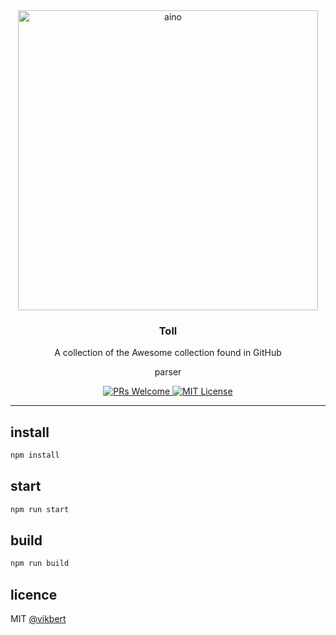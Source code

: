 <div align="center">
  <img src="./docs/toll.jpg" width="480px" alt="aino" />
  <h3>Toll</h3>
  <p>A collection of the Awesome collection found in GitHub</p>
  <p>parser</p>

  <p>
    <a href="#">
      <img src="https://img.shields.io/badge/PRs-Welcome-brightgreen.svg?style=flat-square" alt="PRs Welcome">
    </a>
    <a href="#">
      <img src="https://img.shields.io/badge/License-MIT-brightgreen.svg?style=flat-square" alt="MIT License">
    </a>
  </p>
</div>

---

## install
```bash
npm install 
```


## start
```bash
npm run start 
```

## build
```bash
npm run build 
```

## licence

MIT [@vikbert](https://vikbert.github.io/)
